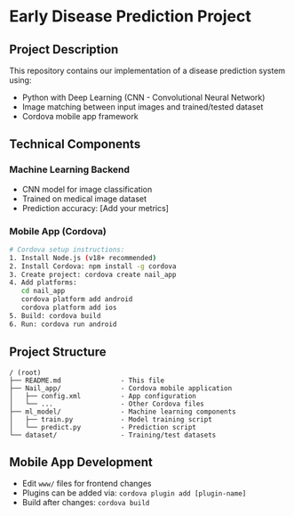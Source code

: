 # Early Disease Prediction Project

## Project Description
This repository contains our implementation of a disease prediction system using:
- Python with Deep Learning (CNN - Convolutional Neural Network)
- Image matching between input images and trained/tested dataset
- Cordova mobile app framework

## Technical Components

### Machine Learning Backend
- CNN model for image classification
- Trained on medical image dataset
- Prediction accuracy: [Add your metrics]

### Mobile App (Cordova)
```bash
# Cordova setup instructions:
1. Install Node.js (v18+ recommended)
2. Install Cordova: npm install -g cordova
3. Create project: cordova create nail_app
4. Add platforms: 
   cd nail_app
   cordova platform add android
   cordova platform add ios
5. Build: cordova build
6. Run: cordova run android
```

## Project Structure
```
/ (root)
├── README.md               - This file
├── Nail_app/               - Cordova mobile application
│   ├── config.xml          - App configuration
│   └── ...                 - Other Cordova files
├── ml_model/               - Machine learning components
│   ├── train.py            - Model training script
│   └── predict.py          - Prediction script
└── dataset/                - Training/test datasets
```

## Mobile App Development
- Edit `www/` files for frontend changes
- Plugins can be added via: `cordova plugin add [plugin-name]`
- Build after changes: `cordova build`